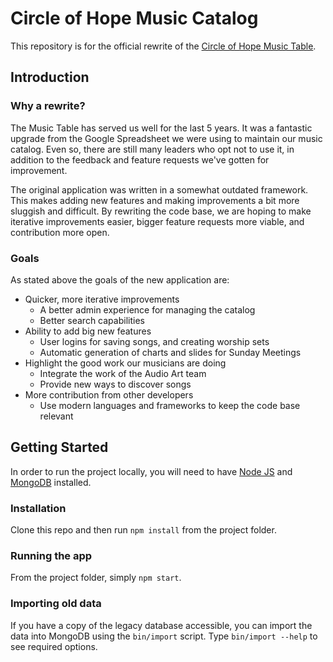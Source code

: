# Circle of Hope Music Catalog

This repository is for the official rewrite of the [Circle of Hope Music Table](http://music.circleofhope.net). 

## Introduction

### Why a rewrite?

The Music Table has served us well for the last 5 years. It was a fantastic upgrade from the Google Spreadsheet we were using to maintain our music catalog. Even so, there are still many leaders who opt not to use it, in addition to the feedback and feature requests we've gotten for improvement.

The original application was written in a somewhat outdated framework. This makes adding new features and making improvements a bit more sluggish and difficult. By rewriting the code base, we are hoping to make iterative improvements easier, bigger feature requests more viable, and contribution more open.

### Goals

As stated above the goals of the new application are:

* Quicker, more iterative improvements
	* A better admin experience for managing the catalog
	* Better search capabilities
* Ability to add big new features
	* User logins for saving songs, and creating worship sets
	* Automatic generation of charts and slides for Sunday Meetings
* Highlight the good work our musicians are doing
	* Integrate the work of the Audio Art team
	* Provide new ways to discover songs
* More contribution from other developers
	* Use modern languages and frameworks to keep the code base relevant

## Getting Started

In order to run the project locally, you will need to have [Node JS](https://nodejs.org/) and [MongoDB](https://www.mongodb.com/) installed. 

### Installation

Clone this repo and then run `npm install` from the project folder.

### Running the app

From the project folder, simply `npm start`.

### Importing old data

If you have a copy of the legacy database accessible, you can import the data into MongoDB using the `bin/import` script. Type `bin/import --help` to see required options.
